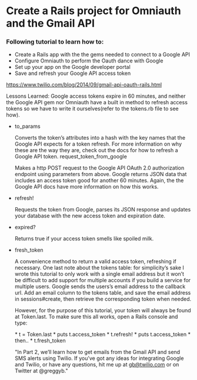 # Create a Rails project for Omniauth and the Gmail API

### Following tutorial to learn how to:
* Create a Rails app with the the gems needed to connect to a Google API
* Configure Omniauth to perform the Oauth dance with Google
* Set up your app on the Google developer portal
* Save and refresh your Google API access token

https://www.twilio.com/blog/2014/09/gmail-api-oauth-rails.html

Lessons Learned: Google access tokens expire in 60 minutes, and neither the Google API gem nor Omniauth have a built in method to refresh access tokens so we have to write it ourselves(refer to the tokens.rb file to see how).

<ul> 
<li>to_params</li>
<p>Converts the token’s attributes into a hash with the key names that the Google API expects for a token refresh. For more information on why these are the way they are, check out the docs for how to refresh a Google API token.
request_token_from_google</p>
<p>Makes a http POST request to the Google API OAuth 2.0 authorization endpoint using parameters from above. Google returns JSON data that includes an access token good for another 60 minutes. Again, the the Google API docs have more information on how this works.</p>
<li>refresh!</li>
<p>Requests the token from Google, parses its JSON response and updates your database with the new access token and expiration date.</p>
<li>expired?</li>
<p>Returns true if your access token smells like spoiled milk.</p>
<li>fresh_token</li>
<p>A convenience method to return a valid access token, refreshing if necessary.
One last note about the tokens table: for simplicity’s sake I wrote this tutorial to only work with a single email address but it won’t be difficult to add support for multiple accounts if you build a service for multiple users. Google sends the users’s email address to the callback url. Add an email column to the tokens table, and save the email address in sessions#create, then retrieve the corresponding token when needed.</p>
<p>However, for the purpose of this tutorial, your token will always be found at Token.last. To make sure this all works, open a Rails console and type:</p>
* t = Token.last
* puts t.access_token
* t.refresh!
* puts t.access_token
* then..
* t.fresh_token 

"In Part 2, we’ll learn how to get emails from the Gmail API and send SMS alerts using Twilio. If you’ve got any ideas for integrating Google and Twilio, or have any questions, hit me up at gb@twilio.com or on Twitter at @greggyb."
